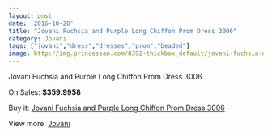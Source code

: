 ```yaml
---
layout: post
date: '2016-10-20'
title: "Jovani Fuchsia and Purple Long Chiffon Prom Dress 3006"
category: Jovani
tags: ["jovani","dress","dresses","prom","beaded"]
image: http://img.princessan.com/8392-thickbox_default/jovani-fuchsia-and-purple-long-chiffon-prom-dress-3006.jpg
---
```

Jovani Fuchsia and Purple Long Chiffon Prom Dress 3006

On Sales: **$359.9958**
<a href="https://www.princessan.com/en/jovani/3708-jovani-fuchsia-and-purple-long-chiffon-prom-dress-3006.html"><amp-img layout="responsive" width="600" height="600" src="//img.princessan.com/8392-thickbox_default/jovani-fuchsia-and-purple-long-chiffon-prom-dress-3006.jpg" alt="Jovani Fuchsia and Purple Long Chiffon Prom Dress 3006 0" /></a>
<a href="https://www.princessan.com/en/jovani/3708-jovani-fuchsia-and-purple-long-chiffon-prom-dress-3006.html"><amp-img layout="responsive" width="600" height="600" src="//img.princessan.com/8393-thickbox_default/jovani-fuchsia-and-purple-long-chiffon-prom-dress-3006.jpg" alt="Jovani Fuchsia and Purple Long Chiffon Prom Dress 3006 1" /></a>
<a href="https://www.princessan.com/en/jovani/3708-jovani-fuchsia-and-purple-long-chiffon-prom-dress-3006.html"><amp-img layout="responsive" width="600" height="600" src="//img.princessan.com/8394-thickbox_default/jovani-fuchsia-and-purple-long-chiffon-prom-dress-3006.jpg" alt="Jovani Fuchsia and Purple Long Chiffon Prom Dress 3006 2" /></a>

Buy it: [Jovani Fuchsia and Purple Long Chiffon Prom Dress 3006](https://www.princessan.com/en/jovani/3708-jovani-fuchsia-and-purple-long-chiffon-prom-dress-3006.html "Jovani Fuchsia and Purple Long Chiffon Prom Dress 3006")

View more: [Jovani](https://www.princessan.com/en/26-jovani "Jovani")